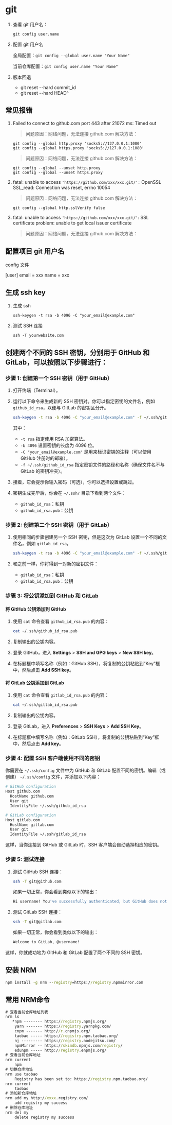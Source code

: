 # git

1. 查看 git 用户名：

   `git config user.name`

2. 配置 git 用户名

   全局配置：`git config --global user.name "Your Name"`

   当前仓库配置：`git config user.name "Your Name"`

3. 版本回退

   - git reset --hard commit_id
   - git reset --hard HEAD^

## 常见报错

1. Failed to connect to github.com port 443 after 21072 ms: Timed out

   > 问题原因：网络问题，无法连接 github.com
   > 解决方法：

   ```git
   git config --global http.proxy 'socks5://127.0.0.1:1080'
   git config --global https.proxy 'socks5://127.0.0.1:1080'
   ```

   > 问题原因：网络问题，无法连接 github.com
   > 解决方法：

   ```git
   git config --global --unset http.proxy
   git config --global --unset https.proxy
   ```

2. fatal: unable to access `'https://github.com/xxx/xxx.git/':` OpenSSL SSL_read: Connection was reset, errno 10054

   > 问题原因：网络问题，无法连接 github.com
   > 解决方法：

   ```git
   git config --global http.sslVerify false
   ```

3. fatal: unable to access `'https://github.com/xxx/xxx.git/'`: SSL certificate problem: unable to get local issuer certificate

   > 问题原因：网络问题，无法连接 github.com
   > 解决方法：

## 配置项目 git 用户名

config 文件

[user]
email = xxx
name = xxx

## 生成 ssh key

1. 生成 ssh

   `ssh-keygen -t rsa -b 4096 -C "your_email@example.com"`

2. 测试 SSH 连接

   `ssh -T yourwebsite.com`

## 创建两个不同的 SSH 密钥，分别用于 GitHub 和 GitLab，可以按照以下步骤进行：

### 步骤 1: 创建第一个 SSH 密钥（用于 GitHub）

1. 打开终端（Terminal）。
2. 运行以下命令来生成新的 SSH 密钥对。你可以指定密钥的文件名，例如 `github_id_rsa`，以便与 GitLab 的密钥区分开。

   ```bash
   ssh-keygen -t rsa -b 4096 -C "your_email@example.com" -f ~/.ssh/github_id_rsa
   ```

   其中：

   - `-t rsa` 指定使用 RSA 加密算法。
   - `-b 4096` 设置密钥的长度为 4096 位。
   - `-C "your_email@example.com"` 是用来标识密钥的注释（可以使用 GitHub 注册时的邮箱）。
   - `-f ~/.ssh/github_id_rsa` 指定密钥文件的路径和名称（确保文件名不与 GitLab 的密钥冲突）。

3. 接着，它会提示你输入密码（可选），你可以选择设置或跳过。

4. 密钥生成完毕后，你会在 `~/.ssh/` 目录下看到两个文件：
   - `github_id_rsa`：私钥
   - `github_id_rsa.pub`：公钥

### 步骤 2: 创建第二个 SSH 密钥（用于 GitLab）

1. 使用相同的步骤创建另一个 SSH 密钥，但是这次为 GitLab 设置一个不同的文件名，例如 `gitlab_id_rsa`。

   ```bash
   ssh-keygen -t rsa -b 4096 -C "your_email@example.com" -f ~/.ssh/gitlab_id_rsa
   ```

2. 和之前一样，你将得到一对新的密钥文件：
   - `gitlab_id_rsa`：私钥
   - `gitlab_id_rsa.pub`：公钥

### 步骤 3: 将公钥添加到 GitHub 和 GitLab

#### 将 GitHub 公钥添加到 GitHub

1. 使用 `cat` 命令查看 `github_id_rsa.pub` 的内容：

   ```bash
   cat ~/.ssh/github_id_rsa.pub
   ```

2. 复制输出的公钥内容。

3. 登录 GitHub，进入 **Settings** > **SSH and GPG keys** > **New SSH key**。

4. 在标题框中填写名称（例如：GitHub SSH），将复制的公钥粘贴到“Key”框中，然后点击 **Add SSH key**。

#### 将 GitLab 公钥添加到 GitLab

1. 使用 `cat` 命令查看 `gitlab_id_rsa.pub` 的内容：

   ```bash
   cat ~/.ssh/gitlab_id_rsa.pub
   ```

2. 复制输出的公钥内容。

3. 登录 GitLab，进入 **Preferences** > **SSH Keys** > **Add SSH Key**。

4. 在标题框中填写名称（例如：GitLab SSH），将复制的公钥粘贴到“Key”框中，然后点击 **Add key**。

### 步骤 4: 配置 SSH 客户端使用不同的密钥

你需要在 `~/.ssh/config` 文件中为 GitHub 和 GitLab 配置不同的密钥。编辑（或创建） `~/.ssh/config` 文件，并添加以下内容：

```bash
# GitHub configuration
Host github.com
  HostName github.com
  User git
  IdentityFile ~/.ssh/github_id_rsa

# GitLab configuration
Host gitlab.com
  HostName gitlab.com
  User git
  IdentityFile ~/.ssh/gitlab_id_rsa
```

这样，当你连接到 GitHub 或 GitLab 时，SSH 客户端会自动选择相应的密钥。

### 步骤 5: 测试连接

1. 测试 GitHub SSH 连接：

   ```bash
   ssh -T git@github.com
   ```

   如果一切正常，你会看到类似以下的输出：

   ```bash
   Hi username! You've successfully authenticated, but GitHub does not provide shell access.
   ```

2. 测试 GitLab SSH 连接：

   ```bash
   ssh -T git@gitlab.com
   ```

   如果一切正常，你会看到类似以下的输出：

   ```bash
   Welcome to GitLab, @username!
   ```

这样，你就成功地为 GitHub 和 GitLab 配置了两个不同的 SSH 密钥。

## 安装 NRM

```cmd
npm install -g nrm --registry=https://registry.npmmirror.com
```

## 常用 NRM命令

```cmd
# 查看当前仓库地址列表
nrm ls
   *npm -------- https://registry.npmjs.org/
    yarn ------- https://registry.yarnpkg.com/
    cnpm ------- http://r.cnpmjs.org/
    taobao ----- https://registry.npm.taobao.org/
    nj --------- https://registry.nodejitsu.com/
    npmMirror -- https://skimdb.npmjs.com/registry/
    edunpm ----- http://registry.enpmjs.org/
# 查看当前仓库地址
nrm current
    npm
# 切换仓库地址
nrm use taobao
    Registry has been set to: https://registry.npm.taobao.org/
nrm current
    taobao
# 添加新仓库地址
nrm add my http://xxxx.registry.com/
    add registry my success
# 删除仓库地址
nrm del my
    delete registry my success
```
